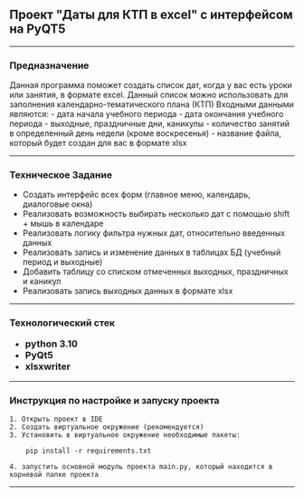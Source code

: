 <h2>Проект "Даты для КТП в excel" с интерфейсом на PyQT5</h2>

___


<h3>Предназначение</h3>

Данная программа поможет создать список дат, когда у вас есть уроки или занятия, в формате excel.
Данный список можно использовать для заполнения календарно-тематического плана (КТП)
Входными данными являются: 
    - дата начала учебного периода
    - дата окончания учебного периода
    - выходные, праздничные дни, каникулы
    - количество занятий в определенный день недели (кроме воскресенья)
    - название файла, который будет создан для вас в формате xlsx 

___


<h3>Техническое Задание</h3>

- Создать интерфейс всех форм (главное меню, календарь, диалоговые окна)
- Реализовать возможность выбирать несколько дат с помощью shift + мышь в календаре
- Реализовать логику фильтра нужных дат, относительно введенных данных
- Реализовать запись и изменение данных в таблицах БД (учебный период и выходные)
- Добавить таблицу со списком отмеченных выходных, праздничных и каникул
- Реализовать запись выходных данных в формате xlsx

___


<h3>Технологический стек</ h3>

- python 3.10
- PyQt5
- xlsxwriter

___


<h3>Инструкция по настройке и запуску проекта</h3>

    1. Открыть проект в IDE
    2. Создать виртуальное окружение (рекомендуется)
    3. Установить в виртуальное окружение необходимые пакеты: 

        pip install -r requirements.txt

    4. запустить основной модуль проекта main.py, который находится в корневой папке проекта

___


